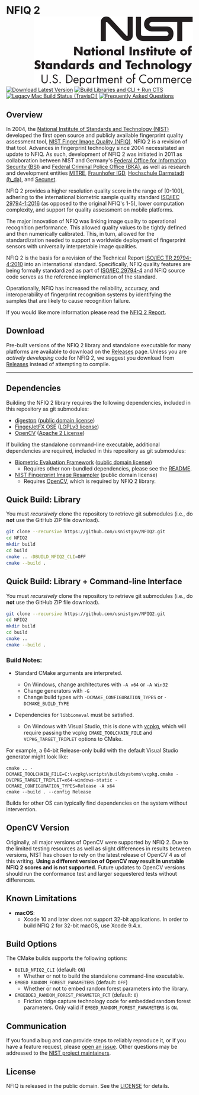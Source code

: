 # NFIQ 2 <img src="cmake/nistident_flright_vec.svg" align="right" alt="NIST identifier" />

[![Download Latest Version](https://img.shields.io/badge/download-v2.1-informational)](https://github.com/usnistgov/NFIQ2/releases)
[![Build Libraries and CLI + Run CTS](https://github.com/usnistgov/NFIQ2/actions/workflows/build-member.yml/badge.svg)](https://github.com/usnistgov/NFIQ2/actions/workflows/build-member.yml)
[![Legacy Mac Build Status (TravisCI)](https://travis-ci.org/usnistgov/NFIQ2.svg?branch=master)](https://travis-ci.org/usnistgov/NFIQ2)
[![Frequently Asked Questions](https://img.shields.io/badge/wiki-frequently%20asked%20questions-informational)](https://github.com/usnistgov/NFIQ2/wiki/Frequently-Asked-Questions)

Overview
--------
In 2004, the [National Institute of Standards and Technology (NIST)](https://www.nist.gov) developed the first open source and publicly available fingerprint quality assessment tool, [NIST Finger Image Quality (NFIQ)](https://www.nist.gov/services-resources/software/nist-biometric-image-software-nbis#NFIQ).
NFIQ 2 is a revision of that tool.
Advances in fingerprint technology since 2004 necessitated an update to NFIQ.
As such, development of NFIQ 2 was initiated in 2011 as collaboration between
NIST and Germany's [Federal Office for Information Security (BSI)](https://www.bsi.bund.de/)
and [Federal Criminal Police Office (BKA)](https://www.bka.de), as well as research and development entities [MITRE](https://www.mitre.org),
[Fraunhofer IGD](https://www.igd.fraunhofer.de/), [Hochschule Darmstadt (h_da)](https://h-da.de), and [Secunet](https://www.secunet.com).

NFIQ 2 provides a higher resolution quality score in the range of [0-100], adhering
to the international biometric sample quality standard [ISO/IEC 29794-1:2016](https://www.iso.org/standard/62782.html) (as opposed to the original NFIQ's 1-5),
lower computation complexity, and support for quality assessment on mobile platforms.

The major innovation of NFIQ was linking image quality to operational recognition performance.
This allowed quality values to be tightly defined and then numerically calibrated.
This, in turn, allowed for the standardization needed to support a worldwide deployment of fingerprint sensors with
universally interpretable image qualities.

NFIQ 2 is the basis for a revision of the
Technical Report [ISO/IEC TR 29794-4:2010](http://www.iso.org/iso/catalogue_detail.htm?csnumber=50911)
into an international standard.  Specifically, NFIQ quality features are being formally standardized as part of
[ISO/IEC 29794-4](http://www.iso.org/iso/catalogue_detail.htm?csnumber=62791) and
NFIQ source code serves as the reference implementation of the standard.

Operationally, NFIQ has increased the reliability, accuracy, and interoperability  of fingerprint recognition
systems by identifying the samples that are likely to cause recognition failure.

If you would like more information please read the [NFIQ 2 Report](https://www.nist.gov/document/nfiq2reportpdf).

Download
--------
Pre-built versions of the NFIQ 2 library and standalone executable for many
platforms are available to download on the
[Releases](https://github.com/usnistgov/NFIQ2/releases) page. Unless you are
*actively developing* code for NFIQ 2, we suggest you download from
[Releases](https://github.com/usnistgov/NFIQ2/releases) instead of attempting to
compile.

--------------------------------------------------------------------------------

Dependencies
------------

Building the NFIQ 2 library requires the following dependencies, included in
this repository as git submodules:

 * [digestpp](https://github.com/kerukuro/digestpp) ([public domain license](https://github.com/kerukuro/digestpp/blob/master/LICENSE))
 * [FingerJetFX OSE](https://github.com/FingerJetFXOSE/FingerJetFXOSE) ([LGPLv3 license](https://github.com/FingerJetFXOSE/FingerJetFXOSE/blob/master/COPYRIGHT.txt))
 * [OpenCV](https://github.com/opencv/opencv) ([Apache 2 License](https://github.com/opencv/opencv/blob/master/LICENSE))

If building the standalone command-line executable, additional dependencies are
required, included in this repository as git submodules:

 * [Biometric Evaluation Framework](https://github.com/usnistgov/libbiomeval) ([public domain license](https://github.com/usnistgov/libbiomeval/blob/master/LICENSE.md))
   * Requires other non-bundled dependencies, please see the [README](https://github.com/usnistgov/libbiomeval/blob/master/README.md).
 * [NIST Fingerprint Image Resampler](https://github.com/usnistgov/nfir) (public domain license)
   * Requires [OpenCV](https://github.com/opencv/opencv), which is required by NFIQ 2 library.

Quick Build: Library
--------------------

You must *recursively* clone the repository to retrieve git submodules
(i.e., do **not** use the GitHub ZIP file download).
```bash
git clone --recursive https://github.com/usnistgov/NFIQ2.git
cd NFIQ2
mkdir build
cd build
cmake .. -DBUILD_NFIQ2_CLI=OFF
cmake --build .
```

Quick Build: Library + Command-line Interface
---------------------------------------------
You must *recursively* clone the repository to retrieve git submodules
(i.e., do **not** use the GitHub ZIP file download).
```bash
git clone --recursive https://github.com/usnistgov/NFIQ2.git
cd NFIQ2
mkdir build
cd build
cmake ..
cmake --build .
```

### Build Notes:
 * Standard CMake arguments are interpreted.
   * On Windows, change architectures with `-A x64` or `-A Win32`
   * Change generators with `-G`
   * Change build types with `-DCMAKE_CONFIGURATION_TYPES` or
     `-DCMAKE_BUILD_TYPE`

 * Dependencies for `libbiomeval` must be satisfied.
    * On Windows with Visual Studio, this is done with
      [vcpkg](https://github.com/microsoft/vcpkg), which will require passing
      the vcpkg `CMAKE_TOOLCHAIN_FILE` and `VCPKG_TARGET_TRIPLET` options
      to CMake.

For example, a 64-bit Release-only build with the default Visual Studio
generator might look like:

```
cmake .. -DCMAKE_TOOLCHAIN_FILE=C:\vcpkg\scripts\buildsystems\vcpkg.cmake -DVCPKG_TARGET_TRIPLET=x64-windows-static -DCMAKE_CONFIGURATION_TYPES=Release -A x64
cmake --build . --config Release
```

Builds for other OS can typically find dependencies on the system without
intervention.

OpenCV Version
--------------
Originally, all major versions of OpenCV were supported by NFIQ 2. Due to the
limited testing resources as well as slight differences in results between
versions, NIST has chosen to rely on the latest release of OpenCV 4 as of this
writing. **Using a different version of OpenCV may result in unstable NFIQ 2
scores and is not supported.** Future updates to OpenCV versions should run the
conformance test and larger sequestered tests without differences.

Known Limitations
-----------------

 * **macOS**:
   * Xcode 10 and later does not support 32-bit applications. In order to build
     NFIQ 2 for 32-bit macOS, use Xcode 9.4.x.

Build Options
-------------
The CMake builds supports the following options:

 * `BUILD_NFIQ2_CLI` (default: `ON`)
   * Whether or not to build the standalone command-line executable.
 * `EMBED_RANDOM_FOREST_PARAMETERS` (default: `OFF`)
   * Whether or not to embed random forest parameters into the library.
 * `EMBEDDED_RANDOM_FOREST_PARAMETER_FCT` (default: `0`)
   * Friction ridge capture technology code for embedded random forest
     parameters. Only valid if `EMBED_RANDOM_FOREST_PARAMETERS` is `ON`.

Communication
-------------
If you found a bug and can provide steps to reliably reproduce it, or if you
have a feature request, please
[open an issue](https://github.com/usnistgov/NFIQ2/issues). Other
questions may be addressed to the
[NIST project maintainers](mailto:nfiq2@nist.gov).

License
-------
NFIQ is released in the public domain. See the
[LICENSE](https://github.com/usnistgov/NFIQ2/blob/master/LICENSE.md)
for details.

